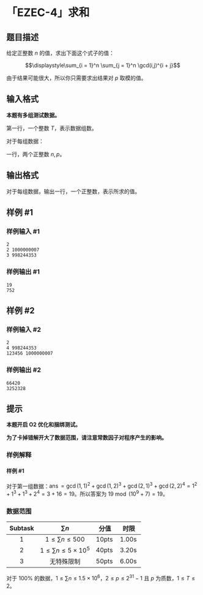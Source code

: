# 「EZEC-4」求和

## 题目描述

给定正整数 $n$ 的值，求出下面这个式子的值：

$$\displaystyle\sum_{i = 1}^n \sum_{j = 1}^n \gcd(i,j)^{i + j}$$

由于结果可能很大，所以你只需要求出结果对 $p$ 取模的值。

## 输入格式

**本题有多组测试数据。**

第一行，一个整数 $T$，表示数据组数。

对于每组数据：

一行，两个正整数 $n, p$。

## 输出格式

对于每组数据，输出一行，一个正整数，表示所求的值。

## 样例 #1

### 样例输入 #1
```
2
2 1000000007
3 998244353
```

### 样例输出 #1

```
19
752
```

## 样例 #2

### 样例输入 #2
```
2
4 998244353
123456 1000000007
```

### 样例输出 #2

```
66420
3252328
```

## 提示


**本题开启 O2 优化和捆绑测试。**

**为了卡掉错解开大了数据范围，请注意常数因子对程序产生的影响。**

### 样例解释
#### 样例 #1
对于第一组数据：$\operatorname{ans} = \gcd(1, 1)^2 + \gcd(1, 2)^3 + \gcd(2, 1)^3 + \gcd(2, 2)^4 = 1^2 + 1^3 + 1^3 + 2^4 = 3 + 16 = 19$。所以答案为 $19 \bmod (10^9 + 7) = 19$。
### 数据范围

| Subtask | $\sum n$ | 分值 | 时限 |
| :------: | :------: | :------: | :------: |
| $1$ | $1 \leq \sum n \leq 500$ | $10 \operatorname{pts}$ | $1.00 \operatorname{s}$ |
| $2$ | $1 \leq \sum n \leq 5 \times 10^5$ | $40 \operatorname{pts}$ | $3.20 \operatorname{s}$ |
| $3$ | 无特殊限制 | $50 \operatorname{pts}$ | $6.00 \operatorname{s}$ |

对于 $100\%$ 的数据，$1 \leq \sum n \leq 1.5 \times 10^6$，$2 \leq p \leq 2^{31} - 1$ 且 $p$ 为质数，$1 \leq T \leq 2$。
